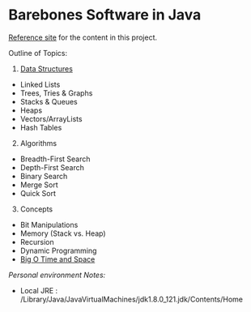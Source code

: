 # Barebones Software in Java

[Reference site](https://github.com/ggpaue/CrackingTheCodingInterview) for the content in this project.

Outline of Topics:
1. [Data Structures](http://www.sanfoundry.com/java-programming-examples-data-structures/)
- Linked Lists
- Trees, Tries & Graphs
- Stacks & Queues
- Heaps
- Vectors/ArrayLists
- Hash Tables

2. Algorithms
- Breadth-First Search
- Depth-First Search
- Binary Search
- Merge Sort
- Quick Sort

3. Concepts
- Bit Manipulations
- Memory (Stack vs. Heap)
- Recursion
- Dynamic Programming
- [Big O Time and Space](https://javadatastructuresandalgorithms.wordpress.com/2016/10/06/big-o-notation-tutorial-with-examples-in-java/)

_Personal environment Notes:_
- Local JRE : /Library/Java/JavaVirtualMachines/jdk1.8.0_121.jdk/Contents/Home


